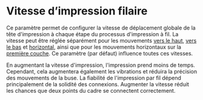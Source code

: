 Vitesse d’impression filaire
====
Ce paramètre permet de configurer la vitesse de déplacement globale de la tête d'impression à chaque étape du processus d'impression à fil. La vitesse peut être réglée séparément pour les mouvements [vers le haut](wireframe_printspeed_up.md), [vers le bas](wireframe_printspeed_down.md) et [horizontal](wireframe_printspeed_flat.md), ainsi que pour les mouvements horizontaux sur la [première couche](wireframe_printspeed_bottom.md). Ce paramètre (par défaut) influence toutes ces vitesses.

En augmentant la vitesse d'impression, l'impression prend moins de temps. Cependant, cela augmentera également les vibrations et réduira la précision des mouvements de la buse. La fiabilité de l'impression par fil dépend principalement de la solidité des connexions. Augmenter la vitesse réduit les chances que deux points du cadre se connectent correctement.
